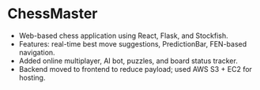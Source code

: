 # ChessMaster

- Web-based chess application using React, Flask, and Stockfish.
- Features: real-time best move suggestions, PredictionBar, FEN-based navigation.
- Added online multiplayer, AI bot, puzzles, and board status tracker.
- Backend moved to frontend to reduce payload; used AWS S3 + EC2 for hosting.